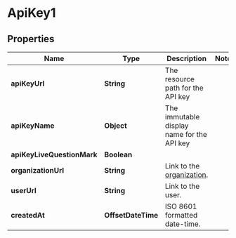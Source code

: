 

# ApiKey1


## Properties

| Name | Type | Description | Notes |
|------------ | ------------- | ------------- | -------------|
|**apiKeyUrl** | **String** | The resource path for the API key |  |
|**apiKeyName** | **Object** | The immutable display name for the API key |  |
|**apiKeyLiveQuestionMark** | **Boolean** |  |  |
|**organizationUrl** | **String** | Link to the [organization](http://docs.griffin.com). |  |
|**userUrl** | **String** | Link to the user. |  |
|**createdAt** | **OffsetDateTime** | ISO 8601 formatted date-time. |  |



